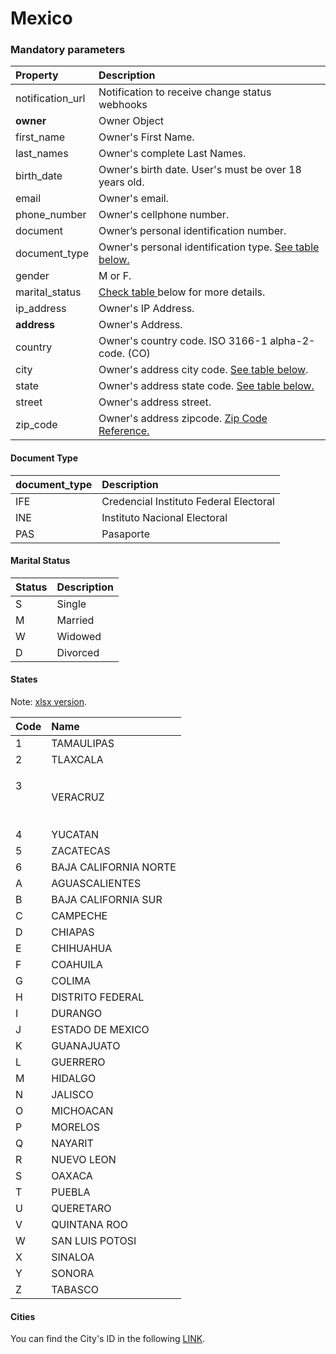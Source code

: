 # Mexico

### Mandatory parameters

| Property | Description |
| :--- | :--- |
| notification\_url | Notification to receive change status webhooks |
| **owner** | Owner Object |
| first\_name | Owner's First Name.  |
| last\_names | Owner's complete Last Names. |
| birth\_date | Owner's birth date. User's  must be over 18 years old.  |
| email | Owner's email. |
| phone\_number | Owner's cellphone number.  |
| document | Owner’s personal identification number.  |
| document\_type | Owner's personal identification type. [See table below.](mexico.md#document-type) |
| gender | M or F. |
| marital\_status | [Check table ](mexico.md#marital-status)below for more details. |
| ip\_address | Owner's IP Address.  |
| **address** | Owner's Address. |
| country | Owner's country code. ISO 3166-1 alpha-2-code. \(CO\) |
| city | Owner's address city code. [See table below](mexico.md#cities). |
| state | Owner's address state code. [See table below.](https://docs.dlocal.com/other/card-issuing/create-account/create-account-owner/colombia#states) |
| street | Owner's address street. |
| zip\_code | Owner's address zipcode. [Zip Code Reference. ](https://docs.google.com/spreadsheets/d/1EW7JI-B814GAdULTr4njyBUulDvTTQ5dM_M2kD5AAkw/edit?usp=sharing) |

#### Document Type

| document\_type | Description |
| :--- | :--- |
| IFE | Credencial Instituto Federal Electoral |
| INE | Instituto Nacional Electoral |
| PAS | Pasaporte |

#### Marital Status

| Status | Description |
| :--- | :--- |
| S | Single |
| M | Married |
| W | Widowed |
| D | Divorced |

#### **States** 

Note: [xlsx version](https://docs.google.com/spreadsheets/d/12DUNd4VFPfsszs5x4ZRyk3xJJVM-5dgJphhA437Uxkg/edit?usp=sharing).

<table>
  <thead>
    <tr>
      <th style="text-align:left">Code</th>
      <th style="text-align:left">Name</th>
    </tr>
  </thead>
  <tbody>
    <tr>
      <td style="text-align:left">1</td>
      <td style="text-align:left">TAMAULIPAS</td>
    </tr>
    <tr>
      <td style="text-align:left">2</td>
      <td style="text-align:left">TLAXCALA</td>
    </tr>
    <tr>
      <td style="text-align:left">
        <p>3</p>
        <p>
          <br />
        </p>
      </td>
      <td style="text-align:left">VERACRUZ</td>
    </tr>
    <tr>
      <td style="text-align:left">4</td>
      <td style="text-align:left">YUCATAN</td>
    </tr>
    <tr>
      <td style="text-align:left">5</td>
      <td style="text-align:left">ZACATECAS</td>
    </tr>
    <tr>
      <td style="text-align:left">6</td>
      <td style="text-align:left">BAJA CALIFORNIA NORTE</td>
    </tr>
    <tr>
      <td style="text-align:left">A</td>
      <td style="text-align:left">AGUASCALIENTES</td>
    </tr>
    <tr>
      <td style="text-align:left">B</td>
      <td style="text-align:left">BAJA CALIFORNIA SUR</td>
    </tr>
    <tr>
      <td style="text-align:left">C</td>
      <td style="text-align:left">CAMPECHE</td>
    </tr>
    <tr>
      <td style="text-align:left">D</td>
      <td style="text-align:left">CHIAPAS</td>
    </tr>
    <tr>
      <td style="text-align:left">E</td>
      <td style="text-align:left">CHIHUAHUA</td>
    </tr>
    <tr>
      <td style="text-align:left">F</td>
      <td style="text-align:left">COAHUILA</td>
    </tr>
    <tr>
      <td style="text-align:left">G</td>
      <td style="text-align:left">COLIMA</td>
    </tr>
    <tr>
      <td style="text-align:left">H</td>
      <td style="text-align:left">DISTRITO FEDERAL</td>
    </tr>
    <tr>
      <td style="text-align:left">I</td>
      <td style="text-align:left">DURANGO</td>
    </tr>
    <tr>
      <td style="text-align:left">J</td>
      <td style="text-align:left">ESTADO DE MEXICO</td>
    </tr>
    <tr>
      <td style="text-align:left">K</td>
      <td style="text-align:left">GUANAJUATO</td>
    </tr>
    <tr>
      <td style="text-align:left">L</td>
      <td style="text-align:left">GUERRERO</td>
    </tr>
    <tr>
      <td style="text-align:left">M</td>
      <td style="text-align:left">HIDALGO</td>
    </tr>
    <tr>
      <td style="text-align:left">N</td>
      <td style="text-align:left">JALISCO</td>
    </tr>
    <tr>
      <td style="text-align:left">O</td>
      <td style="text-align:left">MICHOACAN</td>
    </tr>
    <tr>
      <td style="text-align:left">P</td>
      <td style="text-align:left">MORELOS</td>
    </tr>
    <tr>
      <td style="text-align:left">Q</td>
      <td style="text-align:left">NAYARIT</td>
    </tr>
    <tr>
      <td style="text-align:left">R</td>
      <td style="text-align:left">NUEVO LEON</td>
    </tr>
    <tr>
      <td style="text-align:left">S</td>
      <td style="text-align:left">OAXACA</td>
    </tr>
    <tr>
      <td style="text-align:left">T</td>
      <td style="text-align:left">PUEBLA</td>
    </tr>
    <tr>
      <td style="text-align:left">U</td>
      <td style="text-align:left">QUERETARO</td>
    </tr>
    <tr>
      <td style="text-align:left">V</td>
      <td style="text-align:left">QUINTANA ROO</td>
    </tr>
    <tr>
      <td style="text-align:left">W</td>
      <td style="text-align:left">SAN LUIS POTOSI</td>
    </tr>
    <tr>
      <td style="text-align:left">X</td>
      <td style="text-align:left">SINALOA</td>
    </tr>
    <tr>
      <td style="text-align:left">Y</td>
      <td style="text-align:left">SONORA</td>
    </tr>
    <tr>
      <td style="text-align:left">Z</td>
      <td style="text-align:left">TABASCO</td>
    </tr>
  </tbody>
</table>

#### **Cities**

You can find the City's ID in the following [LINK](https://docs.google.com/spreadsheets/d/1jbmpSdACKWHGcytsmW14OnZGuULNweKRAW-weLINBc0/edit?usp=sharing). 

